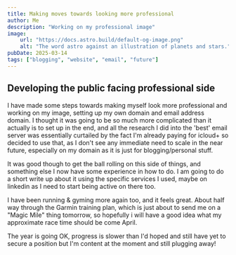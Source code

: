 ```yaml
---
title: Making moves towards looking more professional
author: Me
description: "Working on my professional image"
image:
    url: "https://docs.astro.build/default-og-image.png"
    alt: "The word astro against an illustration of planets and stars."
pubDate: 2025-03-14
tags: ["blogging", "website", "email", "future"]
---
```

## Developing the public facing professional side

I have made some steps towards making myself look more professional and working on my image, setting up my own domain and email address domain. I thought it was going to be so much more complicated than it actually is to set up in the end, and all the research I did into the 'best' email server was essentially curtailed by the fact I'm already paying for icloud+ so decided to use that, as I don't see any immediate need to scale in the near future, especially on my domain as it is just for blogging/personal stuff.

It was good though to get the ball rolling on this side of things, and something else I now have some experience in how to do. I am going to do a short write up about it using the specific services I used, maybe on linkedin as I need to start being active on there too.

I have been running & gyming more again too, and it feels great. About half way through the Garmin training plan, which is just about to send me on a "Magic Mile" thing tomorrow, so hopefully i will have a good idea what my approximate race time should be come April.

The year is going OK, progress is slower than I'd hoped and still have yet to secure a position but I'm content at the moment and still plugging away!